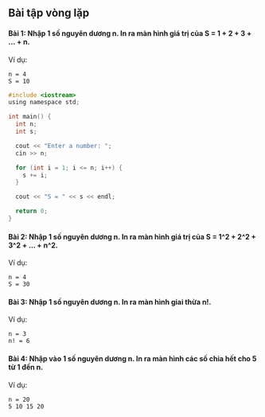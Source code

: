 ## Bài tập vòng lặp

#### Bài 1: Nhập 1 số nguyên dương n. In ra màn hình giá trị của **S = 1 + 2 + 3 + ... + n**.

Ví dụ:
```
n = 4
S = 10
```
```c
#include <iostream>
using namespace std;

int main() {
  int n;
  int s;

  cout << "Enter a number: ";
  cin >> n;

  for (int i = 1; i <= n; i++) {
    s += i;
  }

  cout << "S = " << s << endl;

  return 0;
}
```

#### Bài 2: Nhập 1 số nguyên dương n. In ra màn hình giá trị của **S = 1^2 + 2^2 + 3^2 + ... + n^2**.

Ví dụ:
```
n = 4
S = 30
```

#### Bài 3: Nhập 1 số nguyên dương n. In ra màn hình giai thừa **n!**.

Ví dụ:
```
n = 3
n! = 6
```

#### Bài 4: Nhập vào 1 số nguyên dương n. In ra màn hình các số chia hết cho 5 từ **1** đến **n**.

Ví dụ:
```
n = 20
5 10 15 20
```
